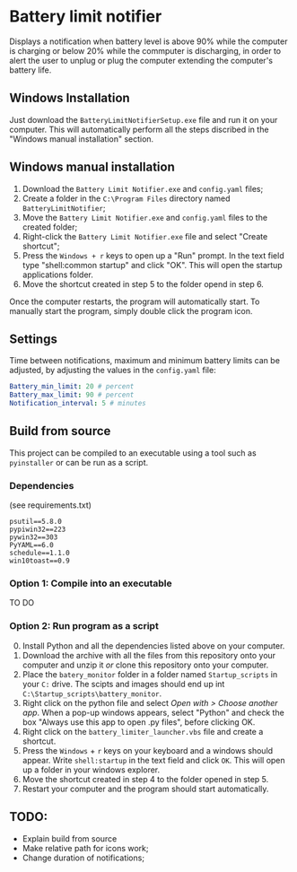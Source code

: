 # Battery limit notifier

Displays a notification when battery level is above 90% while the computer is charging or below 20% while the commputer is discharging, in order to alert the user to unplug or plug the computer extending the computer's battery life.

## Windows Installation

Just download the `BatteryLimitNotifierSetup.exe` file and run it on your computer. This will automatically perform all the steps discribed in the "Windows manual installation" section.

## Windows manual installation

1. Download the `Battery Limit Notifier.exe` and `config.yaml` files;
2. Create a folder in the `C:\Program Files` directory named `BatteryLimitNotifier`;
3. Move the `Battery Limit Notifier.exe` and `config.yaml` files to the created folder;
4. Right-click the `Battery Limit Notifier.exe` file and select "Create shortcut";
5. Press the `Windows + r` keys to open up a "Run" prompt. In the text field type "shell:common startup" and click "OK". This will open the startup applications folder.
6. Move the shortcut created in step 5 to the folder opend in step 6.

Once the computer restarts, the program will automatically start. 
To manually start the program, simply double click the program icon.

## Settings

Time between notifications, maximum and minimum battery limits can be adjusted, by adjusting the values in the `config.yaml` file:
```yaml
Battery_min_limit: 20 # percent
Battery_max_limit: 90 # percent
Notification_interval: 5 # minutes
```

## Build from source

This project can be compiled to an executable using a tool such as `pyinstaller` or can be run as a script. 

### Dependencies
(see requirements.txt)
```
psutil==5.8.0
pypiwin32==223
pywin32==303
PyYAML==6.0
schedule==1.1.0
win10toast==0.9
```

### Option 1: Compile into an executable

TO DO

### Option 2: Run program as a script

0. Install Python and all the dependencies listed above on your computer.
1. Download the archive with all the files from this repository onto your computer and unzip it *or* clone this repository onto your computer.
2. Place the `batery_monitor` folder in a folder named `Startup_scripts` in your `C:` drive. The scipts and images should end up int `C:\Startup_scripts\battery_monitor`.
3. Right click on the python file and select *Open with > Choose another app*. When a pop-up windows appears, select "Python" and check the box "Always use this app to open .py files", before clicking OK.
4. Right click on the `battery_limiter_launcher.vbs` file and create a shortcut.
5. Press the `Windows` + `r` keys on your keyboard and a windows should appear. Write `shell:startup` in the text field and click `OK`. This will open up a folder in your windows explorer.
6. Move the shortcut created in step 4 to the folder opened in step 5.
7. Restart your computer and the program should start automatically.


## TODO:
- Explain build from source
- Make relative path for icons work;
- Change duration of notifications;

